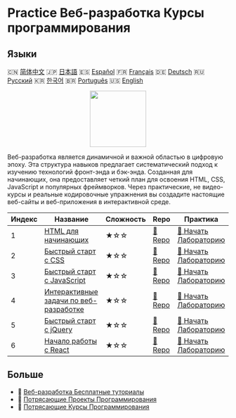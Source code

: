 # Practice Веб-разработка Курсы программирования

## Языки

🇨🇳 [简体中文](README_zh.md) 🇯🇵 [日本語](README_ja.md) 🇪🇸 [Español](README_es.md) 🇫🇷 [Français](README_fr.md) 🇩🇪 [Deutsch](README_de.md) 🇷🇺 [Русский](README_ru.md) 🇰🇷 [한국어](README_ko.md) 🇧🇷 [Português](README_pt.md) 🇺🇸 [English](README.md) 

<div align="center">
<img width="128px" src="https://file.labex.io/path/NHa0nG5axMBE.png">
</div>

Веб-разработка является динамичной и важной областью в цифровую эпоху. Эта структура навыков предлагает систематический подход к изучению технологий фронт-энда и бэк-энда. Созданная для начинающих, она предоставляет четкий план для освоения HTML, CSS, JavaScript и популярных фреймворков. Через практические, не видео-курсы и реальные кодировочные упражнения вы создадите настоящие веб-сайты и веб-приложения в интерактивной среде.

|   Индекс | Название                                                                                                     | Сложность   | Repo                                                                            | Практика                                                                                    |
|----------|--------------------------------------------------------------------------------------------------------------|-------------|---------------------------------------------------------------------------------|---------------------------------------------------------------------------------------------|
|        1 | [HTML для начинающих](https://labex.io/ru/courses/html-for-beginners)                                        | ★☆☆         | [🔗 Repo](https://github.com/labex-labs/html-for-beginners)                     | [🚀 Начать Лабораторию](https://labex.io/ru/courses/html-for-beginners)                     |
|        2 | [Быстрый старт с CSS](https://labex.io/ru/courses/quick-start-with-css)                                      | ★☆☆         | [🔗 Repo](https://github.com/labex-labs/quick-start-with-css)                   | [🚀 Начать Лабораторию](https://labex.io/ru/courses/quick-start-with-css)                   |
|        3 | [Быстрый старт с JavaScript](https://labex.io/ru/courses/quick-start-with-javascript)                        | ★☆☆         | [🔗 Repo](https://github.com/labex-labs/quick-start-with-javascript)            | [🚀 Начать Лабораторию](https://labex.io/ru/courses/quick-start-with-javascript)            |
|        4 | [Интерактивные задачи по веб-разработке](https://labex.io/ru/courses/web-development-interactive-challenges) | ★☆☆         | [🔗 Repo](https://github.com/labex-labs/web-development-interactive-challenges) | [🚀 Начать Лабораторию](https://labex.io/ru/courses/web-development-interactive-challenges) |
|        5 | [Быстрый старт с jQuery](https://labex.io/ru/courses/quick-start-with-jquery)                                | ★☆☆         | [🔗 Repo](https://github.com/labex-labs/quick-start-with-jquery)                | [🚀 Начать Лабораторию](https://labex.io/ru/courses/quick-start-with-jquery)                |
|        6 | [Начало работы с React](https://labex.io/ru/courses/quick-start-with-react)                                  | ★☆☆         | [🔗 Repo](https://github.com/labex-labs/quick-start-with-react)                 | [🚀 Начать Лабораторию](https://labex.io/ru/courses/quick-start-with-react)                 |

## Больше

- 🔗 [Веб-разработка Бесплатные туториалы](https://github.com/labex-labs/web-development-free-tutorials)
- 🔗 [Потрясающие Проекты Программирования](https://github.com/labex-labs/awesome-programming-projects)
- 🔗 [Потрясающие Курсы Программирования](https://github.com/labex-labs/awesome-programming-courses)

